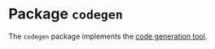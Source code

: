 # Package `codegen`

The `codegen` package implements the [code generation tool](../blocks/codegen.md).

